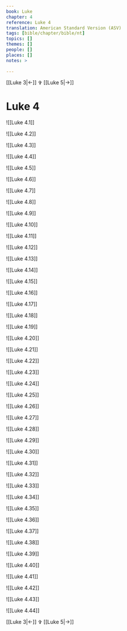 ```yaml
---
book: Luke
chapter: 4
reference: Luke 4
translation: American Standard Version (ASV)
tags: [bible/chapter/bible/nt]
topics: []
themes: []
people: []
places: []
notes: >
  
---
```


[[Luke 3|<-]] ✞ [[Luke 5|->]]

# Luke 4

![[Luke 4.1]]

![[Luke 4.2]]

![[Luke 4.3]]

![[Luke 4.4]]

![[Luke 4.5]]

![[Luke 4.6]]

![[Luke 4.7]]

![[Luke 4.8]]

![[Luke 4.9]]

![[Luke 4.10]]

![[Luke 4.11]]

![[Luke 4.12]]

![[Luke 4.13]]

![[Luke 4.14]]

![[Luke 4.15]]

![[Luke 4.16]]

![[Luke 4.17]]

![[Luke 4.18]]

![[Luke 4.19]]

![[Luke 4.20]]

![[Luke 4.21]]

![[Luke 4.22]]

![[Luke 4.23]]

![[Luke 4.24]]

![[Luke 4.25]]

![[Luke 4.26]]

![[Luke 4.27]]

![[Luke 4.28]]

![[Luke 4.29]]

![[Luke 4.30]]

![[Luke 4.31]]

![[Luke 4.32]]

![[Luke 4.33]]

![[Luke 4.34]]

![[Luke 4.35]]

![[Luke 4.36]]

![[Luke 4.37]]

![[Luke 4.38]]

![[Luke 4.39]]

![[Luke 4.40]]

![[Luke 4.41]]

![[Luke 4.42]]

![[Luke 4.43]]

![[Luke 4.44]]

[[Luke 3|<-]] ✞ [[Luke 5|->]]
